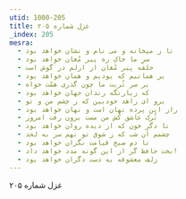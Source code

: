 ```yaml
---
utid: 1000-205
title: غزل شماره ۲۰۵
_index: 205
mesra:
  - تا ز میخانه و می نام و نشان خواهد بود
  - سرِ ما خاکِ ره پیر مُغان خواهد بود
  - حلقه پیر مُغان از ازلم در گوش است
  - بر همانیم که بودیم و همان خواهد بود
  - بر سر تُربت ما چون گذری همّت خواه
  - که زیارتگه رندان جهان خواهد بود
  - برو ای زاهد خودبین که ز چشم من و تو
  - راز این پرده نهان است و نهان خواهد بود
  - تُرک عاشق کُش من مست برون رفت امروز
  - تا دگر خون که از دیده روان خواهد بود
  - چشمم آن شب که ز شوق تو نهم سر به لحد
  - تا دمِ صبح قیامت نگران خواهد بود
  - بخت حافظ گر از این گونه مدد خواهد داد!
  - زلف معشوقه به دست دگران خواهد بود
---
```

غزل شماره ۲۰۵
